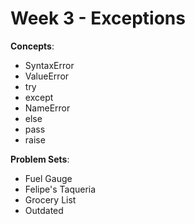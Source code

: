 # Week 3 - Exceptions

**Concepts**:
- SyntaxError
- ValueError
- try
- except
- NameError
- else
- pass
- raise

**Problem Sets**:

- Fuel Gauge
- Felipe's Taqueria
- Grocery List
- Outdated
